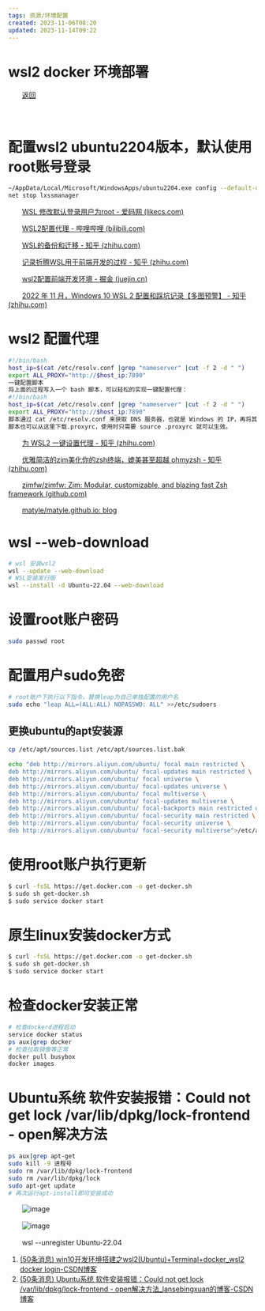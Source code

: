 ```yaml
---
tags: 资源/环境配置
created: 2023-11-06T08:20
updated: 2023-11-14T09:22
---
```

# wsl2 docker 环境部署

　　[返回](siyuan://blocks/20230704220020-mlenixa)

　　‍

# 配置wsl2 ubuntu2204版本，默认使用root账号登录

```bash
~/AppData/Local/Microsoft/WindowsApps/ubuntu2204.exe config --default-user root
net stop lxssmanager
```

　　[WSL 修改默认登录用户为root - 爱码网 (likecs.com)](https://www.likecs.com/show-308427680.html)

　　[WSL2配置代理 - 哔哩哔哩 (bilibili.com)](https://www.bilibili.com/read/cv22203257/)

　　[WSL的备份和迁移 - 知乎 (zhihu.com)](https://zhuanlan.zhihu.com/p/622706723)

　　[记录折腾WSL用于前端开发的过程 - 知乎 (zhihu.com)](https://zhuanlan.zhihu.com/p/357041079)

　　[wsl2配置前端开发环境 - 掘金 (juejin.cn)](https://juejin.cn/post/7164656035217539102)

　　[2022 年 11 月，Windows 10 WSL 2 配置和踩坑记录【多图预警】 - 知乎 (zhihu.com)](https://zhuanlan.zhihu.com/p/583002945?utm_id=0&wd=&eqid=dfda4f13000f82bb0000000364716425)

# wsl2 配置代理

```bash
#!/bin/bash
host_ip=$(cat /etc/resolv.conf |grep "nameserver" |cut -f 2 -d " ")
export ALL_PROXY="http://$host_ip:7890"
一键配置脚本
将上面的过程写入一个 bash 脚本，可以轻松的实现一键配置代理：
#!/bin/bash
host_ip=$(cat /etc/resolv.conf |grep "nameserver" |cut -f 2 -d " ")
export ALL_PROXY="http://$host_ip:7890"
脚本通过 cat /etc/resolv.conf 来获取 DNS 服务器，也就是 Windows 的 IP，再将其中的 IP 部分截取出来，加上代理客户端的端口（我的是 7890，可以根据自己实际情况修改），使用 export 写入环境变量中。
脚本也可以从这里下载.proxyrc，使用时只需要 source .proxyrc 就可以生效。
```

　　[为 WSL2 一键设置代理 - 知乎 (zhihu.com)](https://zhuanlan.zhihu.com/p/153124468)

　　[优雅简洁的zim美化你的zsh终端，媲美甚至超越 ohmyzsh - 知乎 (zhihu.com)](https://zhuanlan.zhihu.com/p/563433955)

　　[zimfw/zimfw: Zim: Modular, customizable, and blazing fast Zsh framework (github.com)](https://github.com/zimfw/zimfw#uninstalling)

　　[matyle/matyle.github.io: blog](https://github.com/matyle/matyle.github.io)

# wsl --web-download

```bash
# wsl 安装wsl2
wsl --update --web-download
# WSL安装发行版
wsl --install -d Ubuntu-22.04 --web-download
```

# 设置root账户密码

```bash
sudo passwd root
```

# 配置用户sudo免密

```bash
# root账户下执行以下指令，替换leap为自己单独配置的用户名
sudo echo "leap ALL=(ALL:ALL) NOPASSWD: ALL" >>/etc/sudoers
```

## 更换ubuntu的apt安装源

```bash
cp /etc/apt/sources.list /etc/apt/sources.list.bak
 
echo "deb http://mirrors.aliyun.com/ubuntu/ focal main restricted \
deb http://mirrors.aliyun.com/ubuntu/ focal-updates main restricted \
deb http://mirrors.aliyun.com/ubuntu/ focal universe \
deb http://mirrors.aliyun.com/ubuntu/ focal-updates universe \
deb http://mirrors.aliyun.com/ubuntu/ focal multiverse \
deb http://mirrors.aliyun.com/ubuntu/ focal-updates multiverse \
deb http://mirrors.aliyun.com/ubuntu/ focal-backports main restricted universe multiverse \
deb http://mirrors.aliyun.com/ubuntu/ focal-security main restricted \
deb http://mirrors.aliyun.com/ubuntu/ focal-security universe \
deb http://mirrors.aliyun.com/ubuntu/ focal-security multiverse">/etc/apt/sources.list
```

# 使用root账户执行更新

```bash
$ curl -fsSL https://get.docker.com -o get-docker.sh
$ sudo sh get-docker.sh
$ sudo service docker start
```

# 原生linux安装docker方式

```bash
$ curl -fsSL https://get.docker.com -o get-docker.sh
$ sudo sh get-docker.sh
$ sudo service docker start
```

# 检查docker安装正常

```bash
# 检查dockerd进程启动
service docker status
ps aux|grep docker
# 检查拉取镜像等正常
docker pull busybox
docker images
```

# Ubuntu系统 软件安装报错：Could not get lock /var/lib/dpkg/lock-frontend - open解决方法

```bash
ps aux|grep apt-get
sudo kill -9 进程号
sudo rm /var/lib/dpkg/lock-frontend
sudo rm /var/lib/dpkg/lock
sudo apt-get update
# 再次运行apt-install即可安装成功
```

　　​![image](image-20230705092723-qsy38nn.png)​

　　​![image](image-20230705092729-nhwadz9.png)​

　　wsl --unregister Ubuntu-22.04

1. [(50条消息) win10开发环境搭建之wsl2(Ubuntu)+Terminal+docker_wsl2 docker login-CSDN博客](https://blog.csdn.net/mp9105/article/details/123436429)
2. [(50条消息) Ubuntu系统 软件安装报错：Could not get lock /var/lib/dpkg/lock-frontend - open解决方法_lansebingxuan的博客-CSDN博客](https://blog.csdn.net/lansebingxuan/article/details/127084441)
